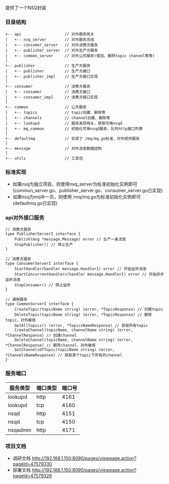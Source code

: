 ##
提供了一个NSQ封装

### 目录结构
```
+-- api                   // 对外服务网关
|   +-- nsq_server        // 对外服务总线
|   +-- consumer_server   // 对外消费方服务
|   +-- publisher_server  // 对外生产方服务
|   +-- common_server     // 对外公共服务(增加、删除topic channel等等)
|
+-- publisher             // 生产方服务
|   +-- publisher         // 生产方接口
|   +-- publisher_impl    // 生产方接口实现
|
+-- consumer              // 消费方服务
|   +-- consumer          // 消费方接口
|   +-- consumer_impl     // 消费方接口实现
|
+-- common                // 公共服务
|   +-- topics            // topic创建、删除等
|   +-- channels          // channel创建、删除等
|   +-- lookupd           // 服务发现相关，获取可用nsqd
|   +-- mq_common         // 初始化可用nsqd服务，队列http接口列表
|
+-- defaultmq             // 实现了 /mq/mq.go标准，对外提供服务
|
+-- message               // 对外消息数据结构
|
+-- utils                 // 工具包

```
### 标准实现
* 如果nsq为独立项目，则使用nsq_server为标准初始化实例即可(common_server.go、publisher_server.go、consumer_server.go已实现)
* 如果nsq为mq中一员，则使用 /mq/mq.go为标准初始化实例即可(defaultmq.go已实现)

### api对外接口服务
``` golang
// 消费方服务
type PublisherServerI interface {
	Publish(msg *message.Message) error // 生产一条消息
	StopPublisher() // 停止生产
}

// 消费方服务
type ConsumerServerI interface {
	StartHandler(handler message.HandlerI) error // 开始监听消息
	StartConcurrentHandlers(handler message.HandlerI) error // 开始异步监听消息
	StopConsumer() // 停止监听
}

// 通用服务
type CommonServerI interface {
	CreateTopic(topicName string) (error, *TopicResponse) // 创建topic
	DeleteTopic(topicName string) (error, *TopicResponse) // 删除topic，对外敏感
	GetAllTopics() (error, *TopicsNameResponse) // 获取所有topic
	CreateChannel(topicName, channelName string) (error, *ChannelResponse) // 创建channel
	DeleteChannel(topicName, channelName string) (error, *ChannelResponse) // 删除channel，对外敏感
	GetChannelsOfTopic(topicName string) (error, *ChannelsNameResponse) // 获取某个topic下所有的channel
}
```

### 服务端口
| 服务类型 | 端口类型 | 端口号 |
| ------ | ------ | ------ |
| lookupd | http | 4161 |
| lookupd | tcp | 4160 |
| nsqd | http | 4151 |
| nsqd | tcp | 4150 |
| nsqadmin | http | 4171 |

### 项目文档
* 调研文档 http://192.168.1.150:8090/pages/viewpage.action?pageId=47579330
* 部署文档 http://192.168.1.150:8090/pages/viewpage.action?pageId=47579326